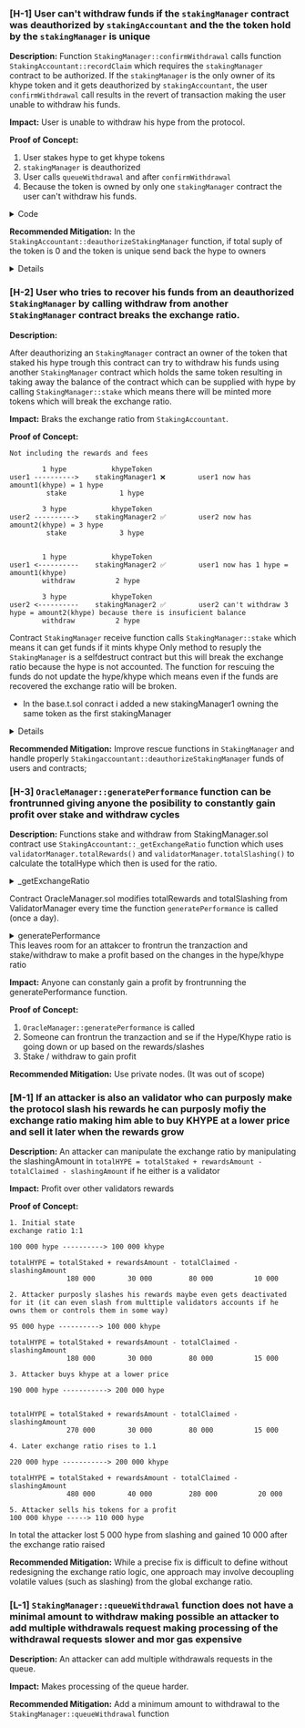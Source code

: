 ### [H-1] User can't withdraw funds if the `stakingManager` contract was deauthorized by `stakingAccountant` and the the token hold by the `stakingManager` is unique


**Description:** Function `StakingManager::confirmWithdrawal` calls function `StakingAccountant::recordClaim` which requires the `stakingManager` contract to be authorized. If the `stakingManager` is the only owner of its khype token and it gets deauthorized by `stakingAccountant`, the user `confirmWithdrawal` call results in the revert of transaction making the user unable to withdraw his funds.

**Impact:** User is unable to withdraw his hype from the protocol.

**Proof of Concept:**
1. User stakes hype to get khype tokens
2. `stakingManager` is deauthorized
3. User calls `queueWithdrawal` and after `confirmWithdrawal`
4. Because the token is owned by only one `stakingManager` contract the user can't withdraw his funds.

<details>
<summary> Code </summary>

```javascript
// add this to Base.t.sol
 function testVulnerability() public {
        
        address user1 = makeAddr("user");
        address validator = makeAddr("validator");
        vm.deal(address(stakingManager),2 ether); // Giving 2 ether cuz the targetBuffer is 0 and stake is not going to give the value to the contract, is going to give it to l1 contract
        vm.deal(user1,1 ether);
        vm.startPrank(manager);
        validatorManager.activateValidator(validator);
        validatorManager.setDelegation(address(stakingManager),validator);
        vm.stopPrank();
        vm.prank(user1);
        stakingManager.stake{value: 0.5 ether}();
        vm.prank(admin);
        stakingAccountant.deauthorizeStakingManager(address(stakingManager));
        vm.startPrank(user1);
        kHYPE.approve(address(stakingManager),0.5 ether);
        stakingManager.queueWithdrawal(0.3 ether);
        assert(stakingManager.withdrawalRequests(user1,0).kHYPEAmount>0); // assuring the request is valid
        vm.warp(60480111);
        vm.expectRevert("Not authorized");
        stakingManager.confirmWithdrawal(0);   
        

    }
```

</details>

**Recommended Mitigation:** In the `StakingAccountant::deauthorizeStakingManager` function, if total suply of the token is 0 and the token is unique send back the hype to owners


<details>

```diff
function deauthorizeStakingManager(address manager) external override onlyRole(DEFAULT_ADMIN_ROLE) {
        // Get the token before removing the manager
        (bool exists, address token) = _authorizedManagers.tryGet(manager);
        require(exists, "Manager not found");

        _authorizedManagers.remove(manager);

        // Check if any other manager is using this token
        bool tokenStillInUse = false;
        uint256 length = _authorizedManagers.length();

        for (uint256 i = 0; i < length; i++) {
            (, address otherToken) = _authorizedManagers.at(i);
            if (otherToken == token) {
                tokenStillInUse = true;
                break;
            }
        }

        // If no other manager is using this token, remove it from unique tokens
-       if (!tokenStillInUse) {
+		if(!tokenStillInUse && token.totalSuply() == 0){
            _uniqueTokens.remove(token);
        }
+ 		else { sendBackHype(); }
        emit StakingManagerDeauthorized(manager);
    }
```
</details>


### [H-2] User who tries to recover his funds from an deauthorized `StakingManager` by calling withdraw from another `StakingManager` contract breaks the exchange ratio.

**Description:** 

After deauthorizing an `StakingManager` contract an owner of the token that staked his hype trough this contract can try to withdraw his funds using another `StakingManager` contract which holds the same token resulting in taking away the balance of the contract which can be supplied with hype by calling `StakingManager::stake` which means there will be minted more tokens which will break the exchange ratio.

**Impact:** Braks the exchange ratio from `StakingAccountant`.

**Proof of Concept:**
```
Not including the rewards and fees 

        1 hype           khypeToken
user1 ---------->    stakingManager1 ❌        user1 now has amount1(khype) = 1 hype
         stake        	   1 hype 

        3 hype           khypeToken
user2 ---------->    stakingManager2 ✅        user2 now has amount2(khype) = 3 hype    
         stake             3 hype 


        1 hype           khypeToken
user1 <----------    stakingManager2 ✅        user1 now has 1 hype = amount1(khype)
		withdraw		  2 hype

		3 hype           khypeToken
user2 <----------    stakingManager2 ✅        user2 can't withdraw 3 hype = amount2(khype) because there is insuficient balance
		withdraw		  2 hype
```
Contract  `StakingManager` receive function calls `StakingManager::stake` which means it can get funds if it mints khype
Only method to resuply the `StakingManager` is a selfdestruct contract but this will break the exchange ratio because the hype is not accounted.
The function for rescuing the funds do not update the hype/khype which means even if the funds are recovered the exchange ratio will be broken.

- In the base.t.sol conract i added a new stakingManager1 owning the same token as the first stakingManager
<details>
<sumary> Code </sumary>

```javascript
function testVulnerability3() public{
        address user1 = makeAddr("user");
        address user2 = makeAddr("user2");
        address validator = makeAddr("validator");
        address validator1 = makeAddr("validator1");
        uint256 blocktime = 604810;

        vm.deal(user1, 3 ether);
        vm.deal(user2, 3 ether);

        vm.startPrank(manager);
        stakingAccountant.authorizeStakingManager(address(stakingManager1),address(kHYPE));
        vm.stopPrank();

        vm.startPrank(manager);
        validatorManager.activateValidator(validator);
        validatorManager.setDelegation(address(stakingManager), validator);
        stakingManager.setTargetBuffer(1 ether);
        vm.stopPrank();

        vm.startPrank(manager);
        validatorManager.activateValidator(validator1);
        validatorManager.setDelegation(address(stakingManager1), validator1);
        stakingManager1.setTargetBuffer(1 ether);
        vm.stopPrank();

        vm.prank(user1);
        // first user stkaes 1 ether for khype
        stakingManager.stake{value: 1 ether}();

        vm.prank(user2);
        // first user stkaes 1 ether for khype
        stakingManager1.stake{value: 1 ether}();

        vm.prank(admin);
        stakingAccountant.deauthorizeStakingManager(address(stakingManager));

        vm.startPrank(user1);
        kHYPE.approve(address(stakingManager1), 2 ether);
        uint256 khypeTokensForUser1 = kHYPE.balanceOf(user1);
        console.log("user1 amount of khype tokens:", khypeTokensForUser1);
        uint256 amountUser1ShouldBeAbleToWithdraw = stakingAccountant.kHYPEToHYPE(khypeTokensForUser1);
        console.log("amount user2 can withdraw from his tokens: ", amountUser1ShouldBeAbleToWithdraw);
        stakingManager1.queueWithdrawal(0.9 ether);
        vm.warp(blocktime);
        stakingManager1.confirmWithdrawal(0);
        vm.stopPrank();

        vm.startPrank(user2);
        kHYPE.approve(address(stakingManager1), 2 ether);
        uint256 khypeTokensForUser2 = kHYPE.balanceOf(user1);
        console.log("user1 amount of khype tokens:", khypeTokensForUser2);
        uint256 amountUser2ShouldBeAbleToWithdraw = stakingAccountant.kHYPEToHYPE(khypeTokensForUser2);
        console.log("amount user2 can withdraw from his tokens: ", amountUser2ShouldBeAbleToWithdraw);
        stakingManager1.queueWithdrawal(0.9 ether);
        vm.warp(blocktime*2);
        vm.expectRevert("Insufficient contract balance");
        stakingManager1.confirmWithdrawal(0);
        vm.stopPrank();

    }
```
</details>

**Recommended Mitigation:** Improve rescue functions in `StakingManager` and handle properly `Stakingaccountant::deauthorizeStakingManager` funds of users and contracts;

### [H-3] `OracleManager::generatePerformance` function can be frontrunned giving anyone the posibility to constantly gain profit over stake and withdraw cycles


**Description:** Functions stake and withdraw from StakingManager.sol contract use `StakingAccountant::_getExchangeRatio` function which uses `validatorManager.totalRewards()` and `validatorManager.totalSlashing()` to calculate the totalHype which then is used for the ratio.
<details>
<summary> _getExchangeRatio </summary>
	
```javascript
	uint256 rewardsAmount = validatorManager.totalRewards();
	uint256 slashingAmount = validatorManager.totalSlashing();
	uint256 totalHYPE = totalStaked + rewardsAmount - totalClaimed - slashingAmount;
```
</details>

Contract OracleManager.sol modifies totalRewards and totalSlashing from ValidatorManager every time the function `generatePerformance` is called (once a day). 

<details>
<summary> generatePerformance </summary>

```javascript
     // Update validator performance in ValidatorManager
        validatorManager.updateValidatorPerformance(
            validator, avgBalance, avgUptimeScore, avgSpeedScore, avgIntegrityScore, avgSelfStakeScore
        );

        // Report only new rewards/slashing
        if (avgRewardAmount > previousRewards) {
            uint256 newRewardAmount = avgRewardAmount - previousRewards;
            validatorManager.reportRewardEvent(validator, newRewardAmount);
        }
        if (avgSlashAmount > previousSlashing) {
            uint256 newSlashAmount = avgSlashAmount - previousSlashing;
            validatorManager.reportSlashingEvent(validator, newSlashAmount);
        }
```
</details>
This leaves room for an attakcer to frontrun the tranzaction and stake/withdraw to make a profit based on the changes in the hype/khype ratio

**Impact:** Anyone can constanly gain a profit by frontrunning the generatePerformance function.

**Proof of Concept:**
1. `OracleManager::generatePerformance` is called
2. Someone can frontrun the tranzaction and se if the Hype/Khype ratio is going down or up based on the rewards/slashes 
3. Stake / withdraw to gain profit

**Recommended Mitigation:**  Use private nodes. (It was out of scope)




### [M-1] If an attacker is also an validator who can purposly make the protocol slash his rewards he can purposly mofiy the exchange ratio making him able to buy KHYPE at a lower price and sell it later when the rewards grow


**Description:** An attacker can manipulate the exchange ratio by manipulating the slashingAmount in `totalHYPE = totalStaked + rewardsAmount - totalClaimed - slashingAmount` if he either is a validator 

**Impact:** Profit over other validators rewards

**Proof of Concept:**

```
1. Initial state
exchange ratio 1:1

100 000 hype ----------> 100 000 khype

totalHYPE = totalStaked + rewardsAmount - totalClaimed - slashingAmount
              180 000        30 000         80 000          10 000

2. Attacker purposly slashes his rewards maybe even gets deactivated for it (it can even slash from multtiple validators accounts if he owns them or controls them in some way)

95 000 hype ----------> 100 000 khype 

totalHYPE = totalStaked + rewardsAmount - totalClaimed - slashingAmount
              180 000        30 000         80 000          15 000

3. Attacker buys khype at a lower price

190 000 hype -----------> 200 000 hype

        
totalHYPE = totalStaked + rewardsAmount - totalClaimed - slashingAmount
              270 000        30 000         80 000          15 000

4. Later exchange ratio rises to 1.1

220 000 hype -----------> 200 000 khype

totalHYPE = totalStaked + rewardsAmount - totalClaimed - slashingAmount
              480 000        40 000         280 000          20 000

5. Attacker sells his tokens for a profit 
100 000 khype -----> 110 000 hype 
```

In total the attacker lost 5 000 hype from slashing and gained 10 000 after the exchange ratio raised 


**Recommended Mitigation:** While a precise fix is difficult to define without redesigning the exchange ratio logic, one approach may involve decoupling volatile values (such as slashing) from the global exchange ratio.





### [L-1] `StakingManager::queueWithdrawal` function does not have a minimal amount to withdraw making possible an attacker to add multiple withdrawals request making processing of the withdrawal requests slower and mor gas expensive

**Description:** An attacker can add multiple withdrawals requests in the queue.

**Impact:** Makes processing of the queue harder.

**Recommended Mitigation:** Add a minimum amount to withdrawal to the `StakingManager::queueWithdrawal` function




